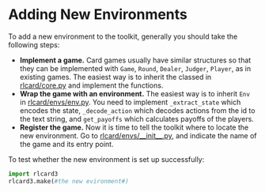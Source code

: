 # Adding New Environments
To add a new environment to the toolkit, generally you should take the following steps:
*   **Implement a game.** Card games usually have similar structures so that they can be implemented with `Game`, `Round`, `Dealer`, `Judger`, `Player`, as in existing games. The easiest way is to inherit the classed in [rlcard/core.py](../rlcard3/core.py) and implement the functions.
*   **Wrap the game with an environment.** The easiest way is to inherit `Env` in [rlcard/envs/env.py](../rlcard3/env/env.py). You need to implement `_extract_state` which encodes the state, `_decode_action` which decodes actions from the id to the text string, and `get_payoffs` which calculates payoffs of the players.
*   **Register the game.** Now it is time to tell the toolkit where to locate the new environment. Go to [rlcard/envs/\_\_init\_\_.py](../rlcard3/envs/__init__.py), and indicate the name of the game and its entry point.

To test whether the new environment is set up successfully:
```python
import rlcard3
rlcard3.make(#the new evironment#)
```
